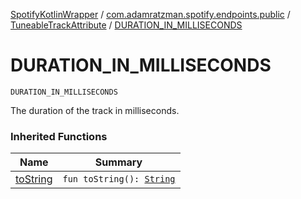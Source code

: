 [SpotifyKotlinWrapper](../../index.md) / [com.adamratzman.spotify.endpoints.public](../index.md) / [TuneableTrackAttribute](index.md) / [DURATION_IN_MILLISECONDS](./-d-u-r-a-t-i-o-n_-i-n_-m-i-l-l-i-s-e-c-o-n-d-s.md)

# DURATION_IN_MILLISECONDS

`DURATION_IN_MILLISECONDS`

The duration of the track in milliseconds.

### Inherited Functions

| Name | Summary |
|---|---|
| [toString](to-string.md) | `fun toString(): `[`String`](https://kotlinlang.org/api/latest/jvm/stdlib/kotlin/-string/index.html) |
